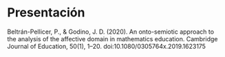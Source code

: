 # Presentación

Beltrán-Pellicer, P., & Godino, J. D. (2020). An onto-semiotic approach to the analysis of the affective domain in mathematics education. Cambridge Journal of Education, 50(1), 1–20. doi:10.1080/0305764x.2019.1623175 
